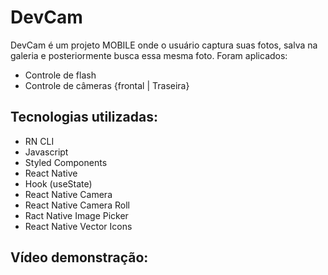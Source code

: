 # DevCam

DevCam é um projeto MOBILE onde o usuário captura suas fotos, salva na galeria e posteriormente busca essa mesma foto.
Foram aplicados:
- Controle de flash
- Controle de câmeras {frontal | Traseira}

## Tecnologias utilizadas:

- RN CLI
- Javascript
- Styled Components
- React Native
- Hook (useState)
- React Native Camera
- React Native Camera Roll
- Ract Native Image Picker
- React Native Vector Icons

## Vídeo demonstração:
